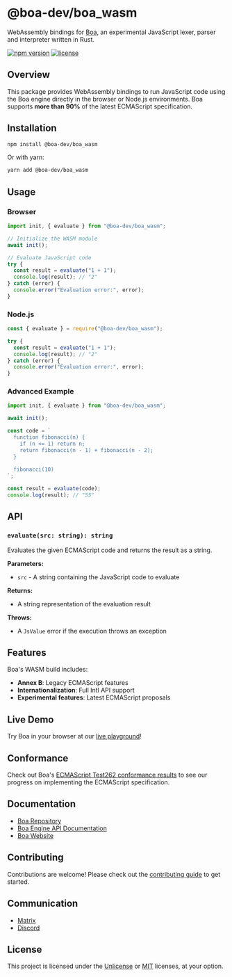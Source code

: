 # @boa-dev/boa_wasm

WebAssembly bindings for [Boa](https://github.com/boa-dev/boa), an experimental JavaScript lexer, parser and interpreter written in Rust.

[![npm version](https://img.shields.io/npm/v/@boa-dev/boa_wasm)](https://www.npmjs.com/package/@boa-dev/boa_wasm)
[![license](https://img.shields.io/npm/l/@boa-dev/boa_wasm)](https://github.com/boa-dev/boa)

## Overview

This package provides WebAssembly bindings to run JavaScript code using the Boa engine directly in the browser or Node.js environments. Boa supports **more than 90%** of the latest ECMAScript specification.

## Installation

```bash
npm install @boa-dev/boa_wasm
```

Or with yarn:

```bash
yarn add @boa-dev/boa_wasm
```

## Usage

### Browser

```javascript
import init, { evaluate } from "@boa-dev/boa_wasm";

// Initialize the WASM module
await init();

// Evaluate JavaScript code
try {
  const result = evaluate("1 + 1");
  console.log(result); // "2"
} catch (error) {
  console.error("Evaluation error:", error);
}
```

### Node.js

```javascript
const { evaluate } = require("@boa-dev/boa_wasm");

try {
  const result = evaluate("1 + 1");
  console.log(result); // "2"
} catch (error) {
  console.error("Evaluation error:", error);
}
```

### Advanced Example

```javascript
import init, { evaluate } from "@boa-dev/boa_wasm";

await init();

const code = `
  function fibonacci(n) {
    if (n <= 1) return n;
    return fibonacci(n - 1) + fibonacci(n - 2);
  }
  
  fibonacci(10)
`;

const result = evaluate(code);
console.log(result); // "55"
```

## API

### `evaluate(src: string): string`

Evaluates the given ECMAScript code and returns the result as a string.

**Parameters:**

- `src` - A string containing the JavaScript code to evaluate

**Returns:**

- A string representation of the evaluation result

**Throws:**

- A `JsValue` error if the execution throws an exception

## Features

Boa's WASM build includes:

- **Annex B**: Legacy ECMAScript features
- **Internationalization**: Full Intl API support
- **Experimental features**: Latest ECMAScript proposals

## Live Demo

Try Boa in your browser at our [live playground](https://boajs.dev/playground)!

## Conformance

Check out Boa's [ECMAScript Test262 conformance results](https://boajs.dev/conformance) to see our progress on implementing the ECMAScript specification.

## Documentation

- [Boa Repository](https://github.com/boa-dev/boa)
- [Boa Engine API Documentation](https://docs.rs/boa_engine/latest/boa_engine/)
- [Boa Website](https://boajs.dev/)

## Contributing

Contributions are welcome! Please check out the [contributing guide](https://github.com/boa-dev/boa/blob/main/CONTRIBUTING.md) to get started.

## Communication

- [Matrix](https://matrix.to/#/#boa:matrix.org)
- [Discord](https://discord.gg/tUFFk9Y)

## License

This project is licensed under the [Unlicense](https://github.com/boa-dev/boa/blob/main/LICENSE-UNLICENSE) or [MIT](https://github.com/boa-dev/boa/blob/main/LICENSE-MIT) licenses, at your option.
